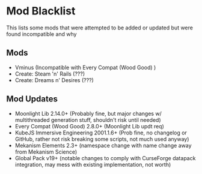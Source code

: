 # Mod Blacklist
This lists some mods that were attempted to be added or updated but were found incompatible and why

## Mods
- Vminus (Incompatible with Every Compat (Wood Good) )
- Create: Steam 'n' Rails (???)
- Create: Dreams n' Desires (???)

## Mod Updates
- Moonlight Lib 2.14.0+ (Probably fine, but major changes w/ multithreaded generation stuff, shouldn't risk until needed)
- Every Compat (Wood Good) 2.8.0+ (Moonlight Lib updt req)
- KubeJS Immersive Engineering 2001.1.6+ (Prob fine, no changelog or GitHub, rather not risk breaking some scripts, not much used anyway)
- Mekanism Elements 2.3+ (namespace change with name change away from Mekanism Science)
- Global Pack v19+ (notable changes to comply with CurseForge datapack integration, may mess with existing implementation, not worth)